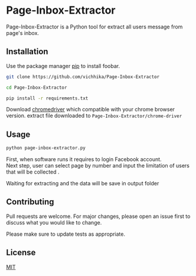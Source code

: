 
# Page-Inbox-Extractor

Page-Inbox-Extractor is a Python tool for extract all users message from page's inbox.

## Installation

Use the package manager [pip](https://pip.pypa.io/en/stable/) to install foobar.

```bash
git clone https://github.com/vichhika/Page-Inbox-Extractor
```

```bash
cd Page-Inbox-Extractor
```

```bash
pip install -r requirements.txt
```
Download [chromedriver](https://chromedriver.chromium.org/downloads) which compatible with your chrome browser version. extract file downloaded to ```Page-Inbox-Extractor/chrome-driver```

## Usage
```bash
python page-inbox-extractor.py
```

First, when software runs it requires to login Facebook account.\
Next step, user can select page by number and input the limitation of users that will be collected .

Waiting for extracting and the data will be save in output folder


## Contributing
Pull requests are welcome. For major changes, please open an issue first to discuss what you would like to change.

Please make sure to update tests as appropriate.

## License
[MIT](https://choosealicense.com/licenses/mit/)
